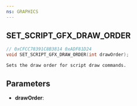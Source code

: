 ```yaml
---
ns: GRAPHICS
---
```

## SET_SCRIPT_GFX_DRAW_ORDER

```c
// 0xCFCC78391C8B3814 0xADF81D24
void SET_SCRIPT_GFX_DRAW_ORDER(int drawOrder);
```

```
Sets the draw order for script draw commands.
```

## Parameters
* **drawOrder**:
